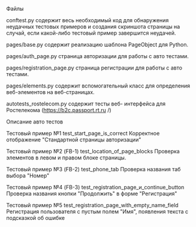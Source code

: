 Файлы

conftest.py содержит весь необходимый код для обнаружения неудачных тестовых примеров и создания скриншота страницы на случай, если какой-либо тестовый пример завершится неудачей.

pages/base.py содержит реализацию шаблона PageObject для Python.

pages/auth_page.py страница авторизации для работы с авто тестами.

pages/registration_page.py страница регистрации для работы с авто тестами.

pages/elements.py содержит вспомогательный класс для определения веб-элементов на веб-страницах.

autotests_rostelecom.py содержит тесты веб- интерфейса для Ростелекома (https://b2c.passport.rt.ru /)


Описание авто тестов

Тестовый пример №1
test_start_page_is_correct
Корректное отображение "Стандартной страницы авторизации"

Тестовый пример №2 (FB-1)
test_location_of_page_blocks
Проверка элементов в левом и правом блоке страницы. 

Тестовый пример №3 (FB-2)
test_phone_tab
Проверка названия таб выбора "Номер"  

Тестовый пример №4 (FB-3)
test_registration_page_и_continue_button
Проверка названия кнопки "Продолжить" в форме "Регистрация" 

Тестовый пример №5
test_registration_page_with_empty_name_field
Регистрация пользователя с пустым полем "Имя", появления текста с подсказкой об ошибке
